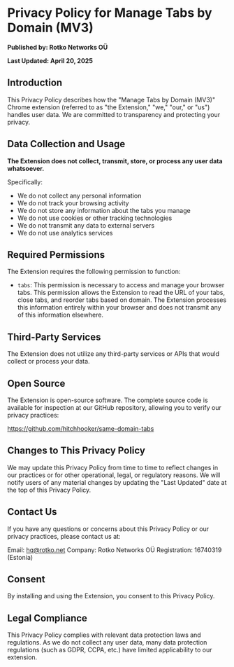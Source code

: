 # Privacy Policy for Manage Tabs by Domain (MV3)

**Published by: Rotko Networks OÜ**

**Last Updated: April 20, 2025**

## Introduction

This Privacy Policy describes how the "Manage Tabs by Domain (MV3)" Chrome extension (referred to as "the Extension," "we," "our," or "us") handles user data. We are committed to transparency and protecting your privacy.

## Data Collection and Usage

**The Extension does not collect, transmit, store, or process any user data whatsoever.**

Specifically:

- We do not collect any personal information
- We do not track your browsing activity
- We do not store any information about the tabs you manage
- We do not use cookies or other tracking technologies
- We do not transmit any data to external servers
- We do not use analytics services

## Required Permissions

The Extension requires the following permission to function:

- `tabs`: This permission is necessary to access and manage your browser tabs. This permission allows the Extension to read the URL of your tabs, close tabs, and reorder tabs based on domain. The Extension processes this information entirely within your browser and does not transmit any of this information elsewhere.

## Third-Party Services

The Extension does not utilize any third-party services or APIs that would collect or process your data.

## Open Source

The Extension is open-source software. The complete source code is available for inspection at our GitHub repository, allowing you to verify our privacy practices:

https://github.com/hitchhooker/same-domain-tabs

## Changes to This Privacy Policy

We may update this Privacy Policy from time to time to reflect changes in our practices or for other operational, legal, or regulatory reasons. We will notify users of any material changes by updating the "Last Updated" date at the top of this Privacy Policy.

## Contact Us

If you have any questions or concerns about this Privacy Policy or our privacy practices, please contact us at:

Email: hq@rotko.net
Company: Rotko Networks OÜ
Registration: 16740319 (Estonia)

## Consent

By installing and using the Extension, you consent to this Privacy Policy.

## Legal Compliance

This Privacy Policy complies with relevant data protection laws and regulations. As we do not collect any user data, many data protection regulations (such as GDPR, CCPA, etc.) have limited applicability to our extension.
